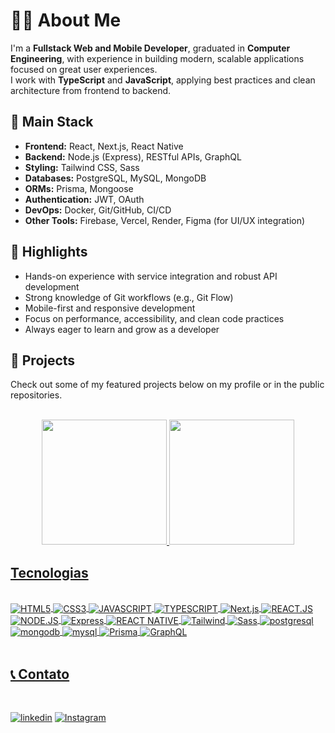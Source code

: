  
# 👨‍💻 About Me

I'm a **Fullstack Web and Mobile Developer**, graduated in **Computer Engineering**, with experience in building modern, scalable applications focused on great user experiences.  
I work with **TypeScript** and **JavaScript**, applying best practices and clean architecture from frontend to backend.

## 🚀 Main Stack

- **Frontend:** React, Next.js, React Native  
- **Backend:** Node.js (Express), RESTful APIs, GraphQL  
- **Styling:** Tailwind CSS, Sass  
- **Databases:** PostgreSQL, MySQL, MongoDB  
- **ORMs:** Prisma, Mongoose  
- **Authentication:** JWT, OAuth  
- **DevOps:** Docker, Git/GitHub, CI/CD  
- **Other Tools:** Firebase, Vercel, Render, Figma (for UI/UX integration)

## 🧠 Highlights

- Hands-on experience with service integration and robust API development  
- Strong knowledge of Git workflows (e.g., Git Flow)  
- Mobile-first and responsive development  
- Focus on performance, accessibility, and clean code practices  
- Always eager to learn and grow as a developer

## 🔗 Projects

Check out some of my featured projects below on my profile or in the public repositories.

<br/>

<div align="center">
  <a href="https://github.com/RaulKons">
  <img height="200em" src="https://github-readme-stats.vercel.app/api?username=RaulKons&show_icons=true&theme=tokyonight&include_all_commits=true&count_private=true"/>
  <img height="200em" src="https://github-readme-stats.vercel.app/api/top-langs/?username=RaulKons&layout=compact&langs_count=7&theme=tokyonight"/>
</div>

## Tecnologias

  <div style="diplay: inline_block"><br/>
     <img align="center" alt="HTML5" src="https://img.shields.io/badge/HTML5-E34F26?style=for-the-badge&logo=html5&logoColor=white" />
     <img align="center" alt="CSS3" src=https://img.shields.io/badge/CSS3-1572B6?style=for-the-badge&logo=css3&logoColor=white />
     <img align="center" alt="JAVASCRIPT" src=https://img.shields.io/badge/JavaScript-F7DF1E?style=for-the-badge&logo=javascript&logoColor=black />
     <img align="center" alt="TYPESCRIPT" src=https://img.shields.io/badge/TypeScript-007ACC?style=for-the-badge&logo=typescript&logoColor=white />
     <img align="center" alt="Next.js" src=https://img.shields.io/badge/next%20js-000000?style=for-the-badge&logo=nextdotjs&logoColor=white />
     <img align="center" alt="REACT.JS" src=https://img.shields.io/badge/React-20232A?style=for-the-badge&logo=react&logoColor=61DAFB />
     <img align="center" alt="NODE.JS" src=https://img.shields.io/badge/Node.js-43853D?style=for-the-badge&logo=node.js&logoColor=white/>
     <img align="center" alt="Express" src=https://img.shields.io/badge/Express%20js-000000?style=for-the-badge&logo=express&logoColor=white/>
     <img align="center" alt="REACT NATIVE" src=https://img.shields.io/badge/React_Native-20232A?style=for-the-badge&logo=react&logoColor=61DAFB />
     <img align="center" alt="Tailwind" src=https://img.shields.io/badge/Tailwind_CSS-38B2AC?style=for-the-badge&logo=tailwind-css&logoColor=white />
     <img align="center" alt="Sass" src=https://img.shields.io/badge/Sass-CC6699?style=for-the-badge&logo=sass&logoColor=white />
     <img align="center" alt="postgresql" src=https://img.shields.io/badge/PostgreSQL-316192?style=for-the-badge&logo=postgresql&logoColor=white />
     <img align="center" alt="mongodb" src=https://img.shields.io/badge/MongoDB-4EA94B?style=for-the-badge&logo=mongodb&logoColor=white />
     <img align="center" alt="mysql" src=https://img.shields.io/badge/MySQL-005C84?style=for-the-badge&logo=mysql&logoColor=white />
     <img align="center" alt="Prisma" src=https://img.shields.io/badge/Prisma-3982CE?style=for-the-badge&logo=Prisma&logoColor=white />
     <img align="center" alt="GraphQL" src=https://img.shields.io/badge/GraphQl-E10098?style=for-the-badge&logo=graphql&logoColor=white />
</div><br/>

## 📞 Contato

<br>

[![linkedin](https://img.shields.io/badge/LinkedIn-0077B5?style=for-the-badge&logo=linkedin&logoColor=white)](https://www.linkedin.com/in/raulcarlosconceiçãokons)
[![Instagram](https://img.shields.io/badge/Instagram-E4405F?style=for-the-badge&logo=instagram&logoColor=white)](https://www.instagram.com/raullcarloss)
 

